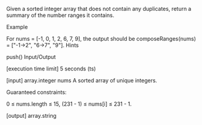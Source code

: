 Given a sorted integer array that does not contain any duplicates, return a summary of the number ranges it contains.

Example

For nums = [-1, 0, 1, 2, 6, 7, 9], the output should be composeRanges(nums) = ["-1->2", "6->7", "9"].
Hints

push()
Input/Output

[execution time limit] 5 seconds (ts)

[input] array.integer nums A sorted array of unique integers.

Guaranteed constraints:

0 ≤ nums.length ≤ 15, (231 - 1) ≤ nums[i] ≤ 231 - 1.

[output] array.string
